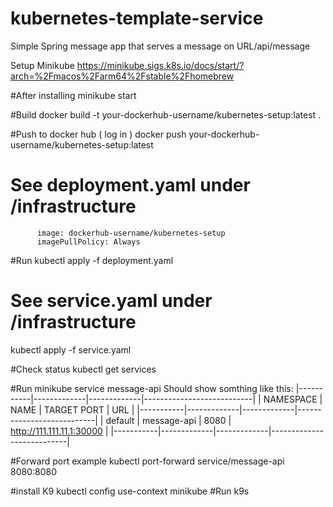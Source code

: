 # kubernetes-template-service

Simple Spring message app that serves a message on URL/api/message

Setup Minikube
https://minikube.sigs.k8s.io/docs/start/?arch=%2Fmacos%2Farm64%2Fstable%2Fhomebrew

#After installing 
minikube start

#Build
docker build -t your-dockerhub-username/kubernetes-setup:latest . 

#Push to docker hub ( log in )
docker push your-dockerhub-username/kubernetes-setup:latest                        

# See deployment.yaml under /infrastructure 
          image: dockerhub-username/kubernetes-setup
          imagePullPolicy: Always

#Run
kubectl apply -f deployment.yaml

# See service.yaml under /infrastructure
kubectl apply -f service.yaml

#Check status 
kubectl get services

#Run
minikube service message-api
Should show somthing like this: 
|-----------|-------------|-------------|---------------------------|
| NAMESPACE |    NAME     | TARGET PORT |            URL            |
|-----------|-------------|-------------|---------------------------|
| default   | message-api |        8080 | http://111.111.11.1:30000 |
|-----------|-------------|-------------|---------------------------|

#Forward port example
kubectl port-forward service/message-api 8080:8080

#install K9 
kubectl config use-context minikube
#Run
k9s





